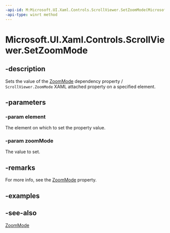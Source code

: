 ```yaml
---
-api-id: M:Microsoft.UI.Xaml.Controls.ScrollViewer.SetZoomMode(Microsoft.UI.Xaml.DependencyObject,Microsoft.UI.Xaml.Controls.ZoomMode)
-api-type: winrt method
---
```


<!-- Method syntax
public void SetZoomMode(Windows.UI.Xaml.DependencyObject element, Windows.UI.Xaml.Controls.ZoomMode zoomMode)
-->

# Microsoft.UI.Xaml.Controls.ScrollViewer.SetZoomMode

## -description
Sets the value of the [ZoomMode](scrollviewer_zoommode.md) dependency property / `ScrollViewer.ZoomMode` XAML attached property on a specified element.

## -parameters
### -param element
The element on which to set the property value.

### -param zoomMode
The value to set.

## -remarks
For more info, see the [ZoomMode](scrollviewer_zoommode.md) property.

## -examples

## -see-also
[ZoomMode](scrollviewer_zoommode.md)
